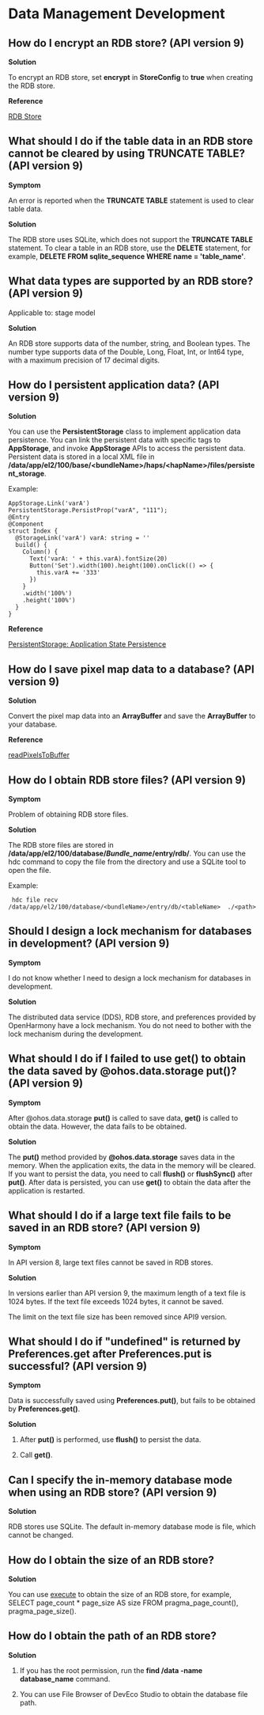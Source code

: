 # Data Management Development


## How do I encrypt an RDB store? (API version 9)

**Solution**

To encrypt an RDB store, set **encrypt** in **StoreConfig** to **true** when creating the RDB store.

**Reference**

[RDB Store](../reference/apis-arkdata/js-apis-data-relationalStore.md#storeconfig)


## What should I do if the table data in an RDB store cannot be cleared by using **TRUNCATE TABLE**? (API version 9)

**Symptom**

An error is reported when the **TRUNCATE TABLE** statement is used to clear table data.

**Solution**

The RDB store uses SQLite, which does not support the **TRUNCATE TABLE** statement. To clear a table in an RDB store, use the **DELETE** statement, for example, **DELETE FROM sqlite_sequence WHERE name = 'table_name'**.


## What data types are supported by an RDB store? (API version 9)

Applicable to: stage model

**Solution**

An RDB store supports data of the number, string, and Boolean types. The number type supports data of the Double, Long, Float, Int, or Int64 type, with a maximum precision of 17 decimal digits.


## How do I persistent application data? (API version 9)

**Solution**

You can use the **PersistentStorage** class to implement application data persistence. You can link the persistent data with specific tags to **AppStorage**, and invoke **AppStorage** APIs to access the persistent data. Persistent data is stored in a local XML file in **/data/app/el2/100/base/&lt;bundleName&gt;/haps/&lt;hapName&gt;/files/persistent_storage**.

Example:

```
AppStorage.Link('varA')
PersistentStorage.PersistProp("varA", "111");
@Entry
@Component
struct Index {
  @StorageLink('varA') varA: string = ''
  build() {
    Column() {
      Text('varA: ' + this.varA).fontSize(20)
      Button('Set').width(100).height(100).onClick(() => {
        this.varA += '333'
      })
    }
    .width('100%')
    .height('100%')
  }
}
```

**Reference**

[ PersistentStorage: Application State Persistence](../ui/state-management/arkts-persiststorage.md)


## How do I save pixel map data to a database? (API version 9)

**Solution**

Convert the pixel map data into an **ArrayBuffer** and save the **ArrayBuffer** to your database.

**Reference**

[readPixelsToBuffer](../reference/apis-image-kit/js-apis-image.md#readpixelstobuffer7-1)


## How do I obtain RDB store files? (API version 9)

**Symptom**

Problem of obtaining RDB store files.

**Solution**

The RDB store files are stored in **/data/app/el2/100/database/*Bundle_name*/entry/rdb/**. You can use the hdc command to copy the file from the directory and use a SQLite tool to open the file.

Example:

```
 hdc file recv /data/app/el2/100/database/<bundleName>/entry/db/<tableName>  ./<path>
```


## Should I design a lock mechanism for databases in development? (API version 9)

**Symptom**

I do not know whether I need to design a lock mechanism for databases in development.   

**Solution**

The distributed data service (DDS), RDB store, and preferences provided by OpenHarmony have a lock mechanism. You do not need to bother with the lock mechanism during the development.


## What should I do if I failed to use get() to obtain the data saved by @ohos.data.storage put()? (API version 9)

**Symptom**

After @ohos.data.storage **put()** is called to save data, **get()** is called to obtain the data. However, the data fails to be obtained.

**Solution**

The **put()** method provided by **@ohos.data.storage** saves data in the memory. When the application exits, the data in the memory will be cleared. If you want to persist the data, you need to call **flush()** or **flushSync()** after **put()**. After data is persisted, you can use **get()** to obtain the data after the application is restarted.


## What should I do if a large text file fails to be saved in an RDB store? (API version 9)

**Symptom**

In API version 8, large text files cannot be saved in RDB stores.

**Solution**

In versions earlier than API version 9, the maximum length of a text file is 1024 bytes. If the text file exceeds 1024 bytes, it cannot be saved.

The limit on the text file size has been removed since API9 version.


## What should I do if "undefined" is returned by Preferences.get after Preferences.put is successful? (API version 9)

**Symptom**

Data is successfully saved using **Preferences.put()**, but fails to be obtained by **Preferences.get()**.

**Solution**

1. After **put()** is performed, use **flush()** to persist the data.

2. Call **get()**.


## Can I specify the in-memory database mode when using an RDB store? (API version 9)

**Solution**

RDB stores use SQLite. The default in-memory database mode is file, which cannot be changed.


## How do I obtain the size of an RDB store?

**Solution**

You can use [execute](../reference/apis-arkdata/js-apis-data-relationalStore.md#execute12) to obtain the size of an RDB store, for example, SELECT page_count * page_size AS size FROM pragma_page_count(), pragma_page_size().

## How do I obtain the path of an RDB store?

**Solution**

1. If you has the root permission, run the **find /data -name database_name** command.

2. You can use File Browser of DevEco Studio to obtain the database file path.
